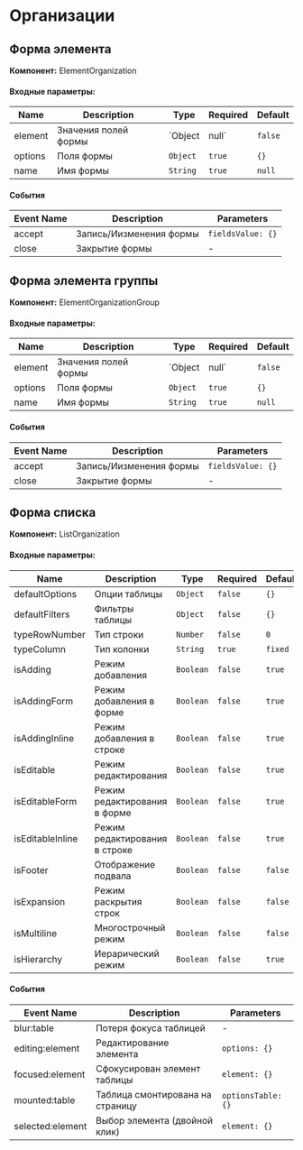 # Организации

## Форма элемента
<b>Компонент:</b> ElementOrganization

#### Входные параметры:
|Name|Description|Type|Required|Default|
|---|---|---|---|---|
|element|Значения полей формы|`Object|null`|`false`|`{ id: -1 }`|
|options|Поля формы|`Object`|`true`|`{}`|
|name|Имя формы|`String`|`true`|`null`|

#### События
|Event Name|Description|Parameters|
|---|---|---|
|accept|Запись/Иизменения формы|`fieldsValue: {}`|
|close|Закрытие формы|-|

## Форма элемента группы
<b>Компонент:</b> ElementOrganizationGroup

#### Входные параметры:
|Name|Description|Type|Required|Default|
|---|---|---|---|---|
|element|Значения полей формы|`Object|null`|`false`|`{ id: -1 }`|
|options|Поля формы|`Object`|`true`|`{}`|
|name|Имя формы|`String`|`true`|`null`|

#### События
|Event Name|Description|Parameters|
|---|---|---|
|accept|Запись/Иизменения формы|`fieldsValue: {}`|
|close|Закрытие формы|-|


## Форма списка
<b>Компонент:</b> ListOrganization

#### Входные параметры:
|Name|Description|Type|Required|Default|
|---|---|---|---|---|
|defaultOptions|Опции таблицы|`Object`|`false`|`{}`|
|defaultFilters|Фильтры таблицы|`Object`|`false`|`{}`|
|typeRowNumber|Тип строки|`Number`|`false`|`0`|
|typeColumn|Тип колонки|`String`|`true`|`fixed`|
|isAdding|Режим добавления|`Boolean`|`false`|`true`|
|isAddingForm|Режим добавления в форме|`Boolean`|`false`|`true`|
|isAddingInline|Режим добавления в строке|`Boolean`|`false`|`true`|
|isEditable|Режим редактирования|`Boolean`|`false`|`true`|
|isEditableForm|Режим редактирования в форме|`Boolean`|`false`|`true`|
|isEditableInline|Режим редактирования в строке|`Boolean`|`false`|`true`|
|isFooter|Отображение подвала|`Boolean`|`false`|`false`|
|isExpansion|Режим раскрытия строк|`Boolean`|`false`|`false`|
|isMultiline|Многострочный режим|`Boolean`|`false`|`false`|
|isHierarchy|Иерарический режим|`Boolean`|`false`|`true`|

#### События
|Event Name|Description|Parameters|
|---|---|---|
|blur:table|Потеря фокуса таблицей|-|
|editing:element|Редактирование элемента|`options: {}`|
|focused:element|Сфокусирован элемент таблицы|`element: {}`|
|mounted:table|Таблица смонтирована на страницу|`optionsTable: {}`|
|selected:element|Выбор элемента (двойной клик)|`element: {}`|
